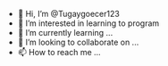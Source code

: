 - 👋 Hi, I’m @Tugaygoecer123
- 👀 I’m interested in learning to program
- 🌱 I’m currently learning ...
- 💞️ I’m looking to collaborate on ...
- 📫 How to reach me ...

<!---
Tugaygoecer123/Tugaygoecer123 is a ✨ special ✨ repository because its `README.md` (this file) appears on your GitHub profile.
You can click the Preview link to take a look at your changes.
--->
